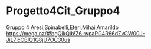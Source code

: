 # Progetto4Cit_Gruppo4
Gruppo 4
Aresi,Spinabelli,Eteri,Mihai,Amarildo
https://mega.nz/#!bgQikQib!Z6-wpaPG4R66dZvCW00J-JiL7lcCBIQ1G8jU7OC30us
